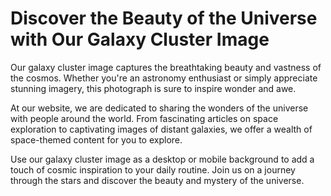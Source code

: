 <!--font:Montserrat-->

# Discover the Beauty of the Universe with Our Galaxy Cluster Image

Our galaxy cluster image captures the breathtaking beauty and vastness of the cosmos. Whether you're an astronomy enthusiast or simply appreciate stunning imagery, this photograph is sure to inspire wonder and awe.

At our website, we are dedicated to sharing the wonders of the universe with people around the world. From fascinating articles on space exploration to captivating images of distant galaxies, we offer a wealth of space-themed content for you to explore.

Use our galaxy cluster image as a desktop or mobile background to add a touch of cosmic inspiration to your daily routine. Join us on a journey through the stars and discover the beauty and mystery of the universe.

<!--

Write me markdown content of website with wallpaper:

"A realistic photograph of a galaxy cluster, with bright colors and intricate details that showcase the vastness of the universe."

The header of the page should not be copy of the text but rather a real content of the website which is using this wallpaper.


---


# Explore the Universe with Our Stunning Galaxy Cluster Wallpaper

Experience the breathtaking beauty of the cosmos with our realistic photograph of a galaxy cluster. This wallpaper features bright colors and intricate details that showcase the vastness of the universe. 

Whether you're an astronomy enthusiast or simply appreciate stunning imagery, this wallpaper is sure to impress. It's perfect for adding a touch of wonder to your desktop background or mobile device.

Download our galaxy cluster wallpaper today and embark on a journey through the stars.


---


Heading should not include word "wallpaper". The website should not be about the wallpaper itself, wallpaper is just a related background, rewrite whole content.


---


# Discover the Beauty of the Universe with Our Realistic Galaxy Cluster Image

Immerse yourself in the wonder of the cosmos with our stunning photograph of a galaxy cluster. This image captures the intricate details and vibrant colors of the universe, showcasing its vastness and beauty.

Whether you're an astronomy enthusiast or simply appreciate stunning imagery, this galaxy cluster image is sure to captivate your imagination. Use it as a background for your desktop or mobile device to add a touch of cosmic inspiration to your daily routine.

At our website, we are dedicated to sharing the awe-inspiring beauty of the universe with people around the world. Explore our collection of space-themed content and join us on a journey through the stars.


---


Heading is too long, rewrite whole content.


---


# Explore the Wonders of the Universe with Our Realistic Galaxy Cluster Image

Our realistic photograph of a galaxy cluster captures the intricate details and vibrant colors of the cosmos, showcasing its vastness and beauty. Whether you're an astronomy enthusiast or simply appreciate stunning imagery, this image is sure to captivate your imagination.

At our website, we are passionate about sharing the awe-inspiring beauty of the universe with people around the world. From stunning images of distant galaxies to informative articles on the latest discoveries in space exploration, we offer a wealth of space-themed content for you to explore.

Use our galaxy cluster image as a background for your desktop or mobile device to add a touch of cosmic inspiration to your daily routine. Join us on a journey through the stars and discover the wonders of the universe.


---


Heading is too long, rewrite whole content.


---


# Discover the Beauty of the Universe with Our Galaxy Cluster Image

Our galaxy cluster image captures the breathtaking beauty and vastness of the cosmos. Whether you're an astronomy enthusiast or simply appreciate stunning imagery, this photograph is sure to inspire wonder and awe.

At our website, we are dedicated to sharing the wonders of the universe with people around the world. From fascinating articles on space exploration to captivating images of distant galaxies, we offer a wealth of space-themed content for you to explore.

Use our galaxy cluster image as a desktop or mobile background to add a touch of cosmic inspiration to your daily routine. Join us on a journey through the stars and discover the beauty and mystery of the universe.


---


Write me a Google font which is best fitting for the website.

Pick from the list:
- Exo 2
- Futura
- Playfair Display
- Roboto
- Orbitron
- IBM Plex Sans
- Lato
- Lobster
- Barlow Condensed
- Montserrat
- Poppins
- Inter
- Open Sans
- Dancing Script
- Alegreya
- Great Vibes
- Raleway


Write just the font name nothing else.


---


Montserrat

-->
